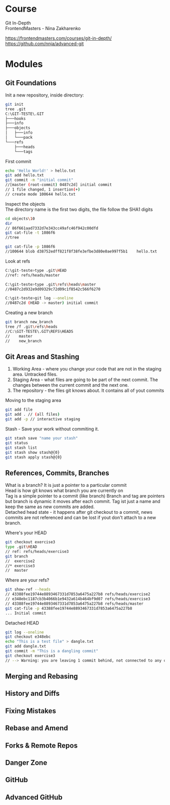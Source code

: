 # Course

Git In-Depth  
FrontendMasters - Nina Zakharenko

https://frontendmasters.com/courses/git-in-depth/  
https://github.com/nnja/advanced-git

# Modules

## Git Foundations

Init a new repository, inside directory:

```bash
git init
tree .git
C:\GIT-TESTE\.GIT
├───hooks
├───info
├───objects
│   ├───info
│   └───pack
└───refs
    ├───heads
    └───tags
```

First commit

```bash
echo 'Hello World!' > hello.txt
git add hello.txt
git commit -m "initial commit"
//[master (root-commit) 0487c2d] initial commit
// 1 file changed, 1 insertion(+)
// create mode 100644 hello.txt
```

Inspect the objects  
The directory name is the first two digits, the file follow the SHA1 digits

```bash
cd objects\10
dir
// 86f661aad7332d7e343cc49afc46f942c00dfd
git cat-file -t 1086f6
//tree

git cat-file -p 1086f6
//100644 blob d38752edff821f8f38fe3efbe3d80e0ae997f5b1    hello.txt
```

Look at refs

```bash
C:\git-teste>type .git\HEAD
//ref: refs/heads/master

C:\git-teste>type .git\refs\heads\master
//0487c2d932e9d09329c72d09c1f8542c566f6270

C:\git-teste>git log --oneline
//0487c2d (HEAD -> master) initial commit
```

Creating a new branch

```bash
git branch new_branch
tree /f .git\refs\heads
//C:\GIT-TESTE\.GIT\REFS\HEADS
//    master
//    new_branch
```

## Git Areas and Stashing

1. Working Area - where you change your code that are not in the staging area. Untracked files.
2. Staging Area - what files are going to be part of the next commit. The changes between the current commit and the next one.
3. The repository - the files git knows about. It contains all of yout commits

Moving to the staging area

```bash
git add file
git add . // (all files)
git add -p // interactive staging
```

Stash - Save your work without commiting it.

```bash
git stash save "name your stash"
git status
git stash list
git stash show stash@{0}
git stash apply stash@{0}
```

## References, Commits, Branches

What is a branch? It is just a pointer to a particular commit  
Head is how git knows what branch you are currently on  
Tag is a simple pointer to a commit (like branch)
Branch and tag are pointers but branch is dynamic it moves after each commit. Tag ist just a name and keep the same as new commits are added.  
Detached head state - it happens after git checkout to a commit, news commits are not referenced and can be lost if yout don't attach to a new branch.

Where's your HEAD

```bash
git checkout exercise3
type .git\HEAD
// ref: refs/heads/exercise3
git branch
//  exercise2
//* exercise3
//  master
```

Where are your refs?

```bash
git show-ref --heads
// 43388fee19744e8893467331d7853a6475a227b8 refs/heads/exercise2
// e348ebc1187cb3b4066b1e9432a614b464bf9d07 refs/heads/exercise3
// 43388fee19744e8893467331d7853a6475a227b8 refs/heads/master
git cat-file -p 43388fee19744e8893467331d7853a6475a227b8
... Initial commit
```

Detached HEAD

```bash
git log --oneline
git checkout e348ebc
echo "This is a test file" > dangle.txt
git add dangle.txt
git commit -m "This is a dangling commit"
git checkout exercise3
// --> Warning: you are leaving 1 commit behind, not connected to any of your branches
```

## Merging and Rebasing

## History and Diffs

## Fixing Mistakes

## Rebase and Amend

## Forks & Remote Repos

## Danger Zone

## GitHub

## Advanced GitHub

